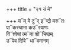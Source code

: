 +++
title = "२१ यं मे"

+++
य᳓म् मे दु᳓र् इ᳓न्द्रो मरु᳓तः  
पा᳓कस्थामा कउ᳓रयाणः  
वि᳓श्वेषां त्म᳓ना शो᳓भिष्ठम्  
उ᳓पेव दिवि᳓ धा᳓वमानम्